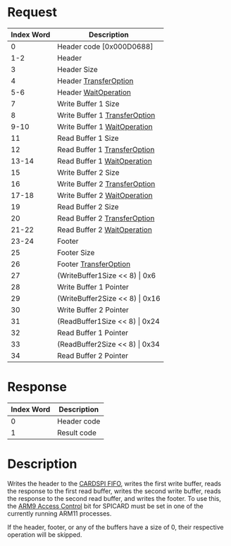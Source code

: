 # Request

| Index Word | Description                                                                      |
|------------|----------------------------------------------------------------------------------|
| 0          | Header code \[0x000D0688\]                                                       |
| 1-2        | Header                                                                           |
| 3          | Header Size                                                                      |
| 4          | Header [TransferOption](Gamecard_Services_PXI#TransferOption "wikilink")         |
| 5-6        | Header [WaitOperation](Gamecard_Services_PXI#WaitOperation "wikilink")           |
| 7          | Write Buffer 1 Size                                                              |
| 8          | Write Buffer 1 [TransferOption](Gamecard_Services_PXI#TransferOption "wikilink") |
| 9-10       | Write Buffer 1 [WaitOperation](Gamecard_Services_PXI#WaitOperation "wikilink")   |
| 11         | Read Buffer 1 Size                                                               |
| 12         | Read Buffer 1 [TransferOption](Gamecard_Services_PXI#TransferOption "wikilink")  |
| 13-14      | Read Buffer 1 [WaitOperation](Gamecard_Services_PXI#WaitOperation "wikilink")    |
| 15         | Write Buffer 2 Size                                                              |
| 16         | Write Buffer 2 [TransferOption](Gamecard_Services_PXI#TransferOption "wikilink") |
| 17-18      | Write Buffer 2 [WaitOperation](Gamecard_Services_PXI#WaitOperation "wikilink")   |
| 19         | Read Buffer 2 Size                                                               |
| 20         | Read Buffer 2 [TransferOption](Gamecard_Services_PXI#TransferOption "wikilink")  |
| 21-22      | Read Buffer 2 [WaitOperation](Gamecard_Services_PXI#WaitOperation "wikilink")    |
| 23-24      | Footer                                                                           |
| 25         | Footer Size                                                                      |
| 26         | Footer [TransferOption](Gamecard_Services_PXI#TransferOption "wikilink")         |
| 27         | (WriteBuffer1Size \<\< 8) \| 0x6                                                 |
| 28         | Write Buffer 1 Pointer                                                           |
| 29         | (WriteBuffer2Size \<\< 8) \| 0x16                                                |
| 30         | Write Buffer 2 Pointer                                                           |
| 31         | (ReadBuffer1Size \<\< 8) \| 0x24                                                 |
| 32         | Read Buffer 1 Pointer                                                            |
| 33         | (ReadBuffer2Size \<\< 8) \| 0x34                                                 |
| 34         | Read Buffer 2 Pointer                                                            |

# Response

| Index Word | Description |
|------------|-------------|
| 0          | Header code |
| 1          | Result code |

# Description

Writes the header to the [CARDSPI FIFO](SPICARD_Registers "wikilink"),
writes the first write buffer, reads the response to the first read
buffer, writes the second write buffer, reads the response to the second
read buffer, and writes the footer. To use this, the [ARM9 Access
Control](NCCH/Extended_Header "wikilink") bit for SPICARD must be set in
one of the currently running ARM11 processes.

If the header, footer, or any of the buffers have a size of 0, their
respective operation will be skipped.